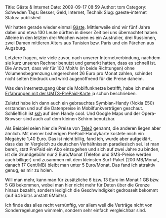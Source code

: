 Title: Gäste & Internet
Date: 2009-09-17 08:59
Author: tom
Category: Schweden
Tags: Besser, Geld, Internet, Technik
Slug: gaeste-internet
Status: published

Wir hatten gerade wieder einmal
[Gäste](http://www.fiket.de/2007/01/11/gaeste-vom-hospitality-club/).
Mittlerweile sind wir fünf Jahre dabei und etwa 130 Leute dürften in
dieser Zeit bei uns übernachtet haben. Alleine in den letzten drei
Wochen waren es ein Australier, drei Russinnen, zwei Damen mittleren
Alters aus Tunisien bzw. Paris und ein Pärchen aus Augsburg.

Letztere fragen, wie viele zuvor, nach unserer Internetverbindung,
nachdem sie kurz unseren Rechner benutzt und gemerkt hatten, dass es
schnell ist. Die Antwort, dass wir für 100 Mbit/s (in beide Richtungen)
ohne Volumensbegrenzung umgerechnet 26 Euro pro Monat zahlen, schindet
nicht selten Eindruck und wirkt augenöffnend für die Preise daheim.

Was den Internetzugang über die Mobilfunknetze betrifft, habe ich meine
[Erfahrungen mit der
UMTS-PrePaid-Karte](http://www.fiket.de/2008/08/08/nochmal-mobiles-internet/)
ja schon beschrieben.

Zuletzt habe ich dann auch ein gebrauchtes Symbian-Handy (Nokia E50)
erstanden und auf die Datenpreise in Mobilfunkverträgen geschaut.
Schließlich ist [ssh](http://de.wikipedia.org/wiki/Ssh) auf dem Handy
cool. Und Google Maps und der Opera-Browser sind auch auf dem kleinen
Schirm benutzbar.

Als Beispiel seien hier die Preise von [Tele2](http://www.tele2.se)
genannt, die anderen liegen aber ähnlich. Mit meiner bisherigen
PrePaid-Handykarte kostete mich ein Megabyte 1,40 Euro. Das ist nicht
billig, fand ich, wurde aber aufgeklärt, dass das im Vergleich zu
deutschen Verhältnissen paradiesisch sei. Ist man bereit, statt PrePaid
ein Abo einzugehen und sich auf zwei Jahre zu binden, ist die
Grundgebühr nur 2 Euro/Monat (Telefon und SMS-Preise werden auch
billiger) und zusammen mit dem kleinsten Surf-Paket (200 MB/Monat,
danach 17 Cent/MB) bleibt man unter 5 Euro/Monat. Das fand ich attraktiv
genug, es mir zu holen.

Will man mehr, kann man für zusätzliche 6 bzw. 13 Euro im Monat 1 GB
bzw. 5 GB bekommen, wobei man hier nicht mehr für Daten über die Grenze
hinaus bezahlt, sondern lediglich die Geschwindigkeit gedrosselt bekommt
(auf 64 kbit/s anstatt 6Mbit/s).

Ich finde das alles recht vernünftig, vor allem weil die Verträge nicht
von Sonderregelungen wimmeln, sondern sehr einfach vergleichbar sind.

